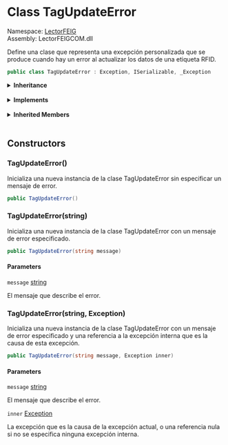 # <a id="LectorFEIG_TagUpdateError"></a> Class TagUpdateError

Namespace: [LectorFEIG](LectorFEIG.md)  
Assembly: LectorFEIGCOM.dll  

Define una clase que representa una excepción personalizada que se produce cuando hay un error al actualizar los datos de una etiqueta RFID.

```csharp
public class TagUpdateError : Exception, ISerializable, _Exception
```

<Details>
<Summary><strong>Inheritance</strong></Summary>

[object](https://learn.microsoft.com/dotnet/api/system.object) ← 
[Exception](https://learn.microsoft.com/dotnet/api/system.exception) ← 
[TagUpdateError](LectorFEIG.TagUpdateError.md)

</Details><br>

<Details>
<Summary><strong>Implements</strong></Summary>

[ISerializable](https://learn.microsoft.com/dotnet/api/system.runtime.serialization.iserializable), 
[\_Exception](https://learn.microsoft.com/dotnet/api/system.runtime.interopservices.\_exception)

</Details><br>

<Details>
<Summary><strong>Inherited Members</strong></Summary>

[Exception.GetBaseException\(\)](https://learn.microsoft.com/dotnet/api/system.exception.getbaseexception), 
[Exception.ToString\(\)](https://learn.microsoft.com/dotnet/api/system.exception.tostring), 
[Exception.GetObjectData\(SerializationInfo, StreamingContext\)](https://learn.microsoft.com/dotnet/api/system.exception.getobjectdata), 
[Exception.GetType\(\)](https://learn.microsoft.com/dotnet/api/system.exception.gettype), 
[Exception.Message](https://learn.microsoft.com/dotnet/api/system.exception.message), 
[Exception.Data](https://learn.microsoft.com/dotnet/api/system.exception.data), 
[Exception.InnerException](https://learn.microsoft.com/dotnet/api/system.exception.innerexception), 
[Exception.TargetSite](https://learn.microsoft.com/dotnet/api/system.exception.targetsite), 
[Exception.StackTrace](https://learn.microsoft.com/dotnet/api/system.exception.stacktrace), 
[Exception.HelpLink](https://learn.microsoft.com/dotnet/api/system.exception.helplink), 
[Exception.Source](https://learn.microsoft.com/dotnet/api/system.exception.source), 
[Exception.HResult](https://learn.microsoft.com/dotnet/api/system.exception.hresult), 
[Exception.SerializeObjectState](https://learn.microsoft.com/dotnet/api/system.exception.serializeobjectstate), 
[object.ToString\(\)](https://learn.microsoft.com/dotnet/api/system.object.tostring), 
[object.Equals\(object\)](https://learn.microsoft.com/dotnet/api/system.object.equals\#system\-object\-equals\(system\-object\)), 
[object.Equals\(object, object\)](https://learn.microsoft.com/dotnet/api/system.object.equals\#system\-object\-equals\(system\-object\-system\-object\)), 
[object.ReferenceEquals\(object, object\)](https://learn.microsoft.com/dotnet/api/system.object.referenceequals), 
[object.GetHashCode\(\)](https://learn.microsoft.com/dotnet/api/system.object.gethashcode), 
[object.GetType\(\)](https://learn.microsoft.com/dotnet/api/system.object.gettype), 
[object.MemberwiseClone\(\)](https://learn.microsoft.com/dotnet/api/system.object.memberwiseclone)

</Details><br>

## Constructors

### <a id="LectorFEIG_TagUpdateError__ctor"></a> TagUpdateError\(\)

Inicializa una nueva instancia de la clase TagUpdateError sin especificar un mensaje de error.

```csharp
public TagUpdateError()
```

### <a id="LectorFEIG_TagUpdateError__ctor_System_String_"></a> TagUpdateError\(string\)

Inicializa una nueva instancia de la clase TagUpdateError con un mensaje de error especificado.

```csharp
public TagUpdateError(string message)
```

#### Parameters

`message` [string](https://learn.microsoft.com/dotnet/api/system.string)

El mensaje que describe el error.

### <a id="LectorFEIG_TagUpdateError__ctor_System_String_System_Exception_"></a> TagUpdateError\(string, Exception\)

Inicializa una nueva instancia de la clase TagUpdateError con un mensaje de error especificado y una referencia a la excepción interna que es la causa de esta excepción.

```csharp
public TagUpdateError(string message, Exception inner)
```

#### Parameters

`message` [string](https://learn.microsoft.com/dotnet/api/system.string)

El mensaje que describe el error.

`inner` [Exception](https://learn.microsoft.com/dotnet/api/system.exception)

La excepción que es la causa de la excepción actual, o una referencia nula si no se especifica ninguna excepción interna.


